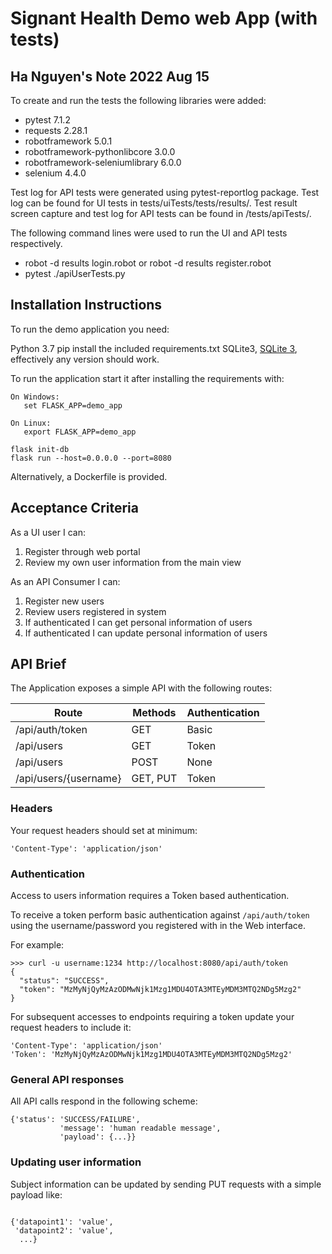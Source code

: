 # Signant Health Demo web App (with tests) #

## Ha Nguyen's Note 2022 Aug 15 ##
To create and run the tests the following libraries were added:
- pytest                         7.1.2
- requests                       2.28.1
- robotframework                 5.0.1
- robotframework-pythonlibcore   3.0.0
- robotframework-seleniumlibrary 6.0.0
- selenium                       4.4.0

Test log for API tests were generated using pytest-reportlog package.
Test log can be found for UI tests in tests/uiTests/tests/results/.
Test result screen capture and test log for API tests can be found in /tests/apiTests/.

The following command lines were used to run the UI and API tests respectively.
- robot -d results login.robot   or   robot -d results register.robot
- pytest ./apiUserTests.py 


## Installation Instructions ##


To run the demo application you need:

Python 3.7
pip install the included requirements.txt
SQLite3, [SQLite 3](https://www.sqlite.org/), effectively any version should work.

To run the application start it after installing the requirements with:

```
On Windows:
   set FLASK_APP=demo_app
   
On Linux:
   export FLASK_APP=demo_app

flask init-db
flask run --host=0.0.0.0 --port=8080
```

Alternatively, a Dockerfile is provided.

## Acceptance Criteria ##

As a UI user I can:

 1. Register through web portal
 2. Review my own user information from the main view


As an API Consumer I can:

 1. Register new users
 2. Review users registered in system
 3. If authenticated I can get personal information of users
 4. If authenticated I can update personal information of users


## API Brief ##

The Application exposes a simple API with the following routes:

| Route                 | Methods  | Authentication |
|-----------------------|----------|----------------|
| /api/auth/token       | GET      | Basic          |
| /api/users            | GET      | Token          |
| /api/users            | POST     | None           |
| /api/users/{username} | GET, PUT | Token          |

### Headers ###

Your request headers should set at minimum:

```
'Content-Type': 'application/json'
```

### Authentication ###

Access to users information requires a Token based authentication.

To receive a token perform basic authentication against `/api/auth/token` using the username/password you registered with in the Web interface.

For example:

```
>>> curl -u username:1234 http://localhost:8080/api/auth/token
{
  "status": "SUCCESS",
  "token": "MzMyNjQyMzAzODMwNjk1Mzg1MDU4OTA3MTEyMDM3MTQ2NDg5Mzg2"
}
```

For subsequent accesses to endpoints requiring a token update your request headers to include it:

```
'Content-Type': 'application/json'
'Token': 'MzMyNjQyMzAzODMwNjk1Mzg1MDU4OTA3MTEyMDM3MTQ2NDg5Mzg2'
```

### General API responses ###

All API calls respond in the following scheme:

```
{'status': 'SUCCESS/FAILURE',
           'message': 'human readable message',
           'payload': {...}}
```

### Updating user information ###

Subject information can be updated by sending PUT requests with a simple payload like:

```

{'datapoint1': 'value',
 'datapoint2': 'value',
  ...}
```
